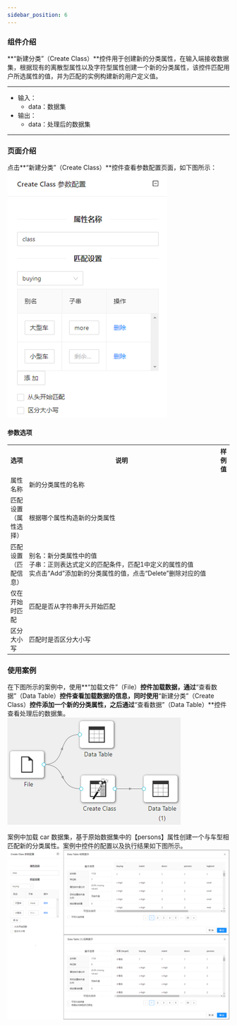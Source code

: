 ```yaml
---
sidebar_position: 6
---
```

### 组件介绍
**“新建分类”（Create Class）**控件用于创建新的分类属性，在输入端接收数据集，根据现有的离散型属性以及字符型属性创建一个新的分类属性，该控件匹配用户所选属性的值，并为匹配的实例构建新的用户定义值。

<hr/>

- 输入：
  - data：数据集
- 输出：
  - data：处理后的数据集

<hr/>


### 页面介绍
点击**“新建分类”（Create Class）**控件查看参数配置页面，如下图所示：  
[ ![](/img/aistudio/feature-engineering/create-class/param.png) ](/img/aistudio/feature-engineering/create-class/param.png)

#### 参数选项
<table>
  <tr>
    <th>选项</th>
    <th width="650">说明</th>
    <th>样例值</th>
  </tr>
  <tr>
      <td>属性名称</td> 
      <td>
      新的分类属性的名称
      </td> 
      <td></td>
  </tr>
  <tr>
      <td>匹配设置（属性选择）</td> 
      <td>
      根据哪个属性构造新的分类属性
      </td> 
      <td></td>
  </tr>
  <tr>
      <td>匹配设置（匹配信息）</td> 
      <td>
      别名：新分类属性中的值<br/>
      子串：正则表达式定义的匹配条件，匹配1中定义的属性的值<br/>
      实点击“Add”添加新的分类属性的值，点击“Delete”删除对应的值
      </td> 
      <td></td>
  </tr>
  <tr>
      <td>仅在开始时匹配</td> 
      <td>
      匹配是否从字符串开头开始匹配
      </td> 
      <td></td>
  </tr>
  <tr>
      <td>区分大小写</td> 
      <td>
      匹配时是否区分大小写
      </td> 
      <td></td>
  </tr>
</table>

### 使用案例
在下图所示的案例中，使用**“加载文件”（File）**控件加载数据，通过**“查看数据”（Data Table）**控件查看加载数据的信息，同时使用**“新建分类”（Create Class）**控件添加一个新的分类属性，之后通过**“查看数据”（Data Table）**控件查看处理后的数据集。   
[ ![](/img/aistudio/feature-engineering/create-class/workflow.png) ](/img/aistudio/feature-engineering/create-class/workflow.png)

案例中加载 car 数据集，基于原始数据集中的【persons】属性创建一个与车型相匹配新的分类属性。案例中控件的配置以及执行结果如下图所示。    
[ ![](/img/aistudio/feature-engineering/create-class/workflow-result.png) ](/img/aistudio/feature-engineering/create-class/workflow-result.png)